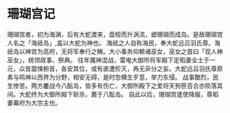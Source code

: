 # 珊瑚宫记

珊瑚宫者，初为海渊，后有大蛇渡来，盘桓而升涡流，塑珊瑚而成岛。是故珊瑚宫人名之「海祇岛」,盖以大蛇为神也。
海祇之人自称海民，奉大蛇远吕羽氏尊。海祇岛以神宫为高府，无将军奉行之畴。大小事务仰赖诸巫女，巫女之首曰「现人神巫女」，统领政事、祭典。
往年魔神混战，雷电大御所将军殿下定稻妻全土于一元，众皆震悚俯首，各安其位，或有直遭殄灭，再无非分之妄。大蛇远吕羽氏尊原素与鸣神以西界为分野，相安无碍，是时忽横生歹意，举力东侵。
战事酷烈，民生惨苦。两方鏖战今八酝岛，皆多有伤亡，大御所殿下之爱将天狗笹百合亦陨落其间。大蛇终为大御所殿下斩杀，薨于八酝岛。
自此以后，珊瑚宫遣使降服，尊稻妻幕府为大宗主也。